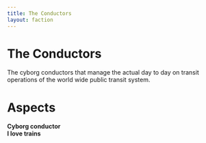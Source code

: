```yaml
---
title: The Conductors
layout: faction
---
```


# The Conductors
The cyborg conductors that manage the actual day to day on transit operations of the world wide public transit system.

# Aspects
**Cyborg conductor** \
**I love trains**